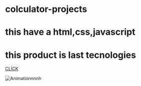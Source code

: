 # colculator-projects
# this have a html,css,javascript
# this product is last tecnologies
[CLİCK](https://ozkan4186.github.io/colculator-projects/)

![Animationnnnh](https://user-images.githubusercontent.com/109352349/193454712-e97ac425-5aa5-4aed-9b45-edf90c39eb1a.gif)
